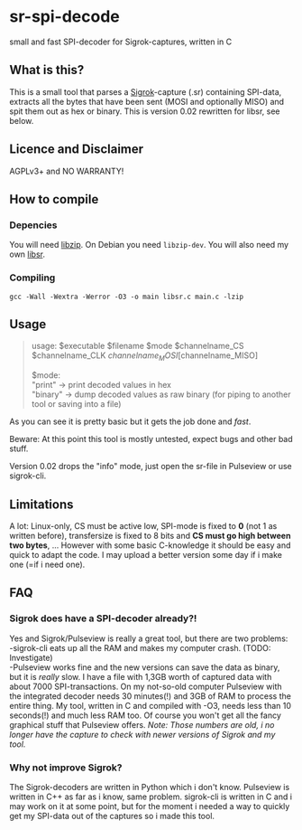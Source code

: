 # sr-spi-decode  
small and fast SPI-decoder for Sigrok-captures, written in C

## What is this?
This is a small tool that parses a [Sigrok](https://sigrok.org/)-capture (.sr) containing SPI-data, extracts all the bytes that have been sent (MOSI and optionally MISO) and spit them out as hex or binary. This is version 0.02 rewritten for libsr, see below.

## Licence and Disclaimer
AGPLv3+ and NO WARRANTY!

## How to compile
### Depencies
You will need [libzip](https://libzip.org/). On Debian you need `libzip-dev`. You will also need my own [libsr](https://github.com/kittennbfive/libsr).

### Compiling
`gcc -Wall -Wextra -Werror -O3 -o main libsr.c main.c -lzip`

## Usage
>usage: $executable $filename $mode $channelname_CS $channelname_CLK $channelname_MOSI [$channelname_MISO]  
>  
>$mode:  
>"print" -> print decoded values in hex  
>"binary" -> dump decoded values as raw binary (for piping to another tool or saving into a file)

As you can see it is pretty basic but it gets the job done and *fast*.  
  
Beware: At this point this tool is mostly untested, expect bugs and other bad stuff.  
  
Version 0.02 drops the "info" mode, just open the sr-file in Pulseview or use sigrok-cli.

## Limitations
A lot: Linux-only, CS must be active low, SPI-mode is fixed to **0** (not 1 as written before), transfersize is fixed to 8 bits and **CS must go high between two bytes**, ... However with some basic C-knowledge it should be easy and quick to adapt the code. I may upload a better version some day if i make one (=if i need one).

## FAQ
### Sigrok does have a SPI-decoder already?!
Yes and Sigrok/Pulseview is really a great tool, but there are two problems:  
-sigrok-cli eats up all the RAM and makes my computer crash. (TODO: Investigate)  
-Pulseview works fine and the new versions can save the data as binary, but it is *really* slow. I have a file with 1,3GB worth of captured data with about 7000 SPI-transactions. On my not-so-old computer Pulseview with the integrated decoder needs 30 minutes(!) and 3GB of RAM to process the entire thing. My tool, written in C and compiled with -O3, needs less than 10 seconds(!) and much less RAM too. Of course you won't get all the fancy graphical stuff that Pulseview offers. *Note: Those numbers are old, i no longer have the capture to check with newer versions of Sigrok and my tool.*

### Why not improve Sigrok?
The Sigrok-decoders are written in Python which i don't know. Pulseview is written in C++ as far as i know, same problem. sigrok-cli is written in C and i may work on it at some point, but for the moment i needed a way to quickly get my SPI-data out of the captures so i made this tool.
